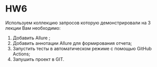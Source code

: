 # HW6


Используем коллекцию запросов которую демонстрировали на 3 лекции
Вам необходимо:
1. Добавить Allure ;
2. Добавить аннотации Allure для формирования отчета;
3. Запустить тесты в автоматическом режиме с помощью GitHub Actions;
4. Запушить проект в GIT.
